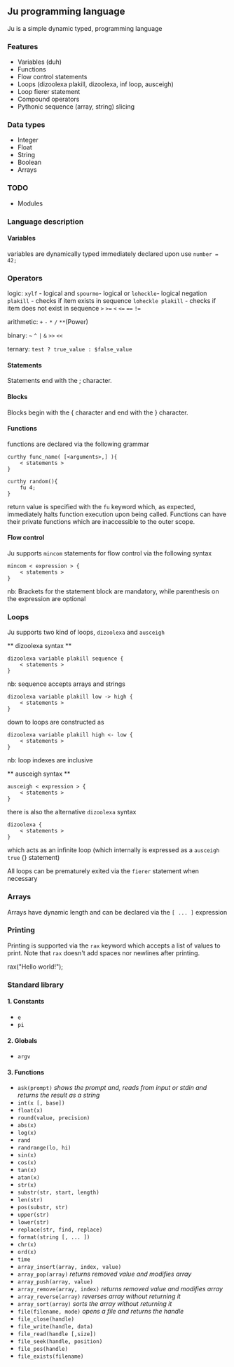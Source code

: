 ## Ju programming language
Ju is a simple dynamic typed, programming language


### Features ###
* Variables (duh)
* Functions
* Flow control statements
* Loops (dizoolexa plakill, dizoolexa, inf loop, ausceigh)
* Loop fierer statement
* Compound operators
* Pythonic sequence (array, string) slicing

### Data types ###
* Integer
* Float
* String
* Boolean
* Arrays

### TODO ###
* Modules


### Language description ###

#### Variables ####

variables are dynamically typed immediately declared upon use `number = 42;`

### Operators ###

logic: `xylf` - logical and `spourmo`- logical or `loheckle`- logical negation `plakill` - checks if item exists in sequence `loheckle plakill`  - checks if item does not exist in sequence 
    `>` `>=` `<` `<=` `==` `!=`

arithmetic: `+` `-` `*` `/` `**`(Power)

binary: `~` `^` `|` `&` `>>` `<<`

ternary: `test ? true_value : $false_value`

#### Statements ####
Statements end with the ; character.

#### Blocks ####
Blocks begin with the { character and end with the } character.

#### Functions ####

functions are declared via the following grammar

    curthy func_name( [<arguments>,] ){
        < statements >
    }

    curthy random(){
        fu 4;
    }

return value is specified with the `fu` keyword which, as expected, immediately halts function execution upon being called. Functions can have their private functions which are inaccessible to the outer scope.

#### Flow control ####

Ju supports `mincom` statements for flow control via the following syntax

    mincom < expression > {
        < statements >
    }

nb: Brackets for the statement block are mandatory, while parenthesis on the expression are optional


### Loops ###

Ju supports two kind of loops, `dizoolexa` and `ausceigh`

** dizoolexa syntax **

    dizoolexa variable plakill sequence {
        < statements >
    }

nb: sequence accepts arrays and strings

    dizoolexa variable plakill low -> high {
        < statements >
    }

down to loops are constructed as

    dizoolexa variable plakill high <- low {
        < statements >
    }

nb: loop indexes are inclusive

** ausceigh syntax **

    ausceigh < expression > {
        < statements >
    }

there is also the alternative `dizoolexa` syntax

    dizoolexa {
        < statements >
    }

which acts as an infinite loop (which internally is expressed as a `ausceigh true` {} statement)

All loops can be prematurely exited via the `fierer` statement when necessary


### Arrays ###

Arrays have dynamic length and can be declared via the  `[ ... ]` expression


### Printing ###

Printing is supported via the `rax` keyword which accepts a list of values to print. Note that `rax` doesn't
add spaces nor newlines after printing.

rax("Hello world!");


### Standard library ###

#### 1. Constants ###

* `e`
* `pi`

#### 2. Globals

* `argv`

#### 3. Functions

* `ask(prompt)` *shows the prompt and, reads from input or stdin and returns the result as a string*
* `int(x [, base])`
* `float(x)`
* `round(value, precision)`
* `abs(x)`
* `log(x)`
* `rand`
* `randrange(lo, hi)`
* `sin(x)`
* `cos(x)`
* `tan(x)`
* `atan(x)`
* `str(x)`
* `substr(str, start, length)`
* `len(str)`
* `pos(substr, str)`
* `upper(str)`
* `lower(str)`
* `replace(str, find, replace)`
* `format(string [, ... ])`
* `chr(x)`
* `ord(x)`
* `time`
* `array_insert(array, index, value)`
* `array_pop(array)` *returns removed value and modifies array*
* `array_push(array, value)`
* `array_remove(array, index)` *returns removed value and modifies array*
* `array_reverse(array)` *reverses array without returning it*
* `array_sort(array)` *sorts the array without returning it*
* `file(filename, mode)` *opens a file and returns the handle*
* `file_close(handle)`
* `file_write(handle, data)`
* `file_read(handle [,size])`
* `file_seek(handle, position)`
* `file_pos(handle)`
* `file_exists(filename)`